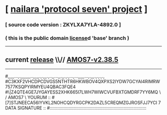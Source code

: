 
# [ [nailara 'protocol seven' project](http://nailara.network/) ]

### [ source code version : ZKYLXA7YLA-4892.0 ]

### ( this is the public domain [license](../license)d 'base' branch )
---
## current [release](https://github.com/nailara-technologies/protocol-7/releases) \\\\// [AMOS7-v2.38.5](https://github.com/nailara-technologies/protocol-7/releases/tag/AMOS7-v2.38.5)
---

#,,,,,...,.,,,,,,,,..,,,,,.,.,,,.,..,,...,,.,,.,.,...,...,,,,,...,.,,,.,.,.,.,
#C3KXF2VHCDPCDVGS5NTHTR6HKWBOV4QXPXS2IYDW7GCYAI4RIMRW7577KSQPYIRMYEU4QBAC3FQE4
#\\\|Z4QTE4GE7JYGAYESS2XHK665I7LWH7WIWCVUFBXTGMDRF7YY6MQ \ / AMOS7 \ YOURUM ::
#\[7]STJNEECA56IYVKL2NOHCQDYRGCPK2DAZL5CREQMZGJROSFJJ7YCI 7  DATA SIGNATURE ::
#:::::::::::::::::::::::::::::::::::::::::::::::::::::::::::::::::::::::::::::
